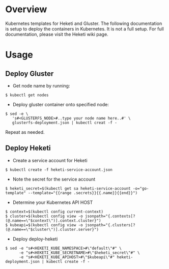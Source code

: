 # Overview
Kubernetes templates for Heketi and Gluster. The following documentation is setup
to deploy the containers in Kubernetes.  It is not a full setup.  For full
documentation, please visit the Heketi wiki page.

# Usage

## Deploy Gluster

* Get node name by running:

```
$ kubectl get nodes
```

* Deploy gluster container onto specified node:

```
$ sed -e \
   's#<GLUSTERFS_NODE>#..type your node name here..#' \
   glusterfs-deployment.json | kubectl creat -f -
```

Repeat as needed.

## Deploy Heketi

* Create a service account for Heketi

```
$ kubectl create -f heketi-service-account.json
```

* Note the secret for the service account 

```
$ heketi_secret=$(kubectl get sa heketi-service-account -o="go-template" --template="{{range .secrets}}{{.name}}{{end}}")
```

* Determine your Kubernetes API HOST

```
$ context=$(kubectl config current-context)
$ cluster=$(kubectl config view -o jsonpath="{.contexts[?(@.name==\"$context\")].context.cluster}")
$ kubeapi=$(kubectl config view -o jsonpath="{.clusters[?(@.name==\"$cluster\")].cluster.server}")
```

* Deploy deploy-heketi

```
$ sed -e "s#<HEKETI_KUBE_NAMESPACE>#\"default\"#" \
      -e "s#<HEKETI_KUBE_SECRETNAME>#\"$heketi_secret\"#" \
      -e "s#<HEKETI_KUBE_APIHOST>#\"$kubeapi\"#" heketi-deployment.json | kubectl create -f -
```

